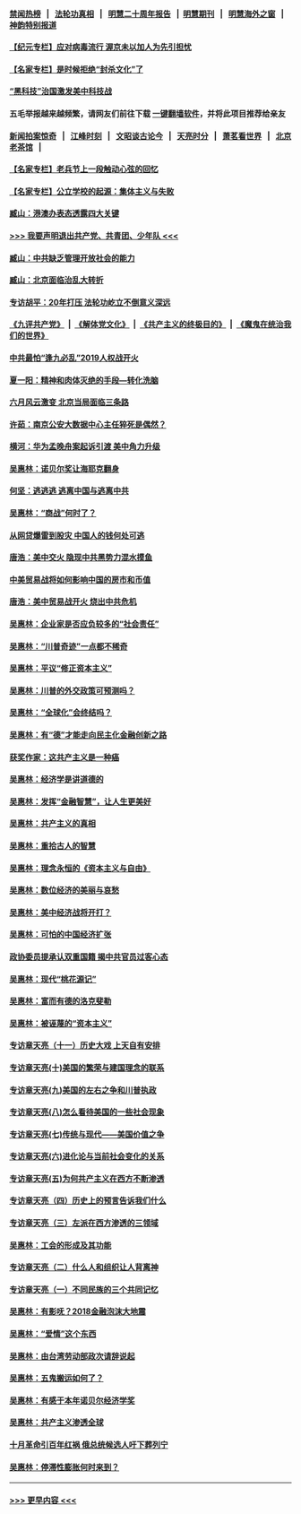 #### [禁闻热榜](热点新闻.md?=0)  &nbsp;&nbsp;|&nbsp;&nbsp; [法轮功真相](https://github.com/gfw-breaker/truth/blob/master/README.md?=0) &nbsp;&nbsp;|&nbsp;&nbsp; [明慧二十周年报告](https://github.com/gfw-breaker/mh-reports/blob/master/README.md?=0) &nbsp;&nbsp;|&nbsp;&nbsp;[明慧期刊](https://github.com/gfw-breaker/mh-qikan) &nbsp;&nbsp;|&nbsp;&nbsp; [明慧海外之窗](https://github.com/gfw-breaker/mh-news/blob/master/README.md?=0) &nbsp;&nbsp;|&nbsp;&nbsp; [神韵特别报道](https://github.com/gfw-breaker/mh-news/blob/master/shenyun.md?=0)
#### [【纪元专栏】应对病毒流行 渥京未以加人为先引担忧](../pages/nsc423/n11875714.md?t=03010202) 
#### [【名家专栏】是时候拒绝“封杀文化”了](../pages/nsc423/n11814093.md?t=03010202) 
#### [“黑科技”治国激发美中科技战](../pages/nsc423/n11638056.md?t=03010202) 
#### 五毛举报越来越频繁，请网友们前往下载 [一键翻墙软件](https://github.com/gfw-breaker/ssr-accounts)，并将此项目推荐给亲友
#### [新闻拍案惊奇](https://github.com/gfw-breaker/banned-news/blob/master/pages/link4.md) &nbsp;&nbsp;|&nbsp;&nbsp; [江峰时刻](https://github.com/gfw-breaker/banned-news/blob/master/pages/link4.md) &nbsp;&nbsp;|&nbsp;&nbsp; [文昭谈古论今](https://github.com/gfw-breaker/banned-news/blob/master/pages/link4.md) &nbsp;&nbsp;|&nbsp;&nbsp; [天亮时分](https://github.com/gfw-breaker/banned-news/blob/master/pages/link4.md) &nbsp;&nbsp;|&nbsp;&nbsp; [萧茗看世界](https://github.com/gfw-breaker/banned-news/blob/master/pages/link4.md) &nbsp;&nbsp;|&nbsp;&nbsp; [北京老茶馆](https://github.com/gfw-breaker/banned-news/blob/master/pages/link4.md) &nbsp;&nbsp;|&nbsp;&nbsp; 
#### [【名家专栏】老兵节上一段触动心弦的回忆](../pages/nsc423/n11646016.md?t=03010202) 
#### [【名家专栏】公立学校的起源：集体主义与失败](../pages/nsc423/n11601833.md?t=03010202) 
#### [臧山：港澳办表态透露四大关键](../pages/nsc423/n11421628.md?t=03010202) 
#### [>>> 我要声明退出共产党、共青团、少年队 <<<](https://github.com/begood0513/goodnews/blob/master/quit/letter.md) 
#### [臧山：中共缺乏管理开放社会的能力](../pages/nsc423/n11407457.md?t=03010202) 
#### [臧山：北京面临治乱大转折](../pages/nsc423/n11406895.md?t=03010202) 
#### [专访胡平：20年打压 法轮功屹立不倒意义深远](../pages/nsc423/n11398800.md?t=03010202) 
#### [《九评共产党》](https://github.com/begood0513/9ping.md/blob/master/README.md) &nbsp;|&nbsp; [《解体党文化》](../../../../jtdwh.md/blob/master/README.md)  &nbsp;|&nbsp; [《共产主义的终极目的》](../../../../gczydzjmd.md/blob/master/README.md) &nbsp;|&nbsp; [《魔鬼在统治我们的世界》](../../../../mgztzwmdsj.md/blob/master/README.md) 
#### [中共最怕“逢九必乱”2019人权战开火](../pages/nsc423/n11385248.md?t=03010202) 
#### [夏一阳：精神和肉体灭绝的手段—转化洗脑](../pages/nsc423/n11368250.md?t=03010202) 
#### [六月风云激变 北京当局面临三条路](../pages/nsc423/n11313668.md?t=03010202) 
#### [许茹：南京公安大数据中心主任猝死是偶然？](../pages/nsc423/n11064744.md?t=03010202) 
#### [横河：华为孟晚舟案起诉引渡 美中角力升级](../pages/nsc423/n11027230.md?t=03010202) 
#### [吴惠林：诺贝尔奖让海耶克翻身](../pages/nsc423/n10890049.md?t=03010202) 
#### [何坚：逃逃逃 逃离中国与逃离中共](../pages/nsc423/n10592891.md?t=03010202) 
#### [吴惠林：“商战”何时了？](../pages/nsc423/n10573558.md?t=03010202) 
#### [从网贷爆雷到股灾 中国人的钱何处可逃](../pages/nsc423/n10572800.md?t=03010202) 
#### [唐浩：美中交火 隐现中共黑势力混水摸鱼](../pages/nsc423/n10544040.md?t=03010202) 
#### [中美贸易战将如何影响中国的房市和币值](../pages/nsc423/n10543697.md?t=03010202) 
#### [唐浩：美中贸易战开火 烧出中共危机](../pages/nsc423/n10540126.md?t=03010202) 
#### [吴惠林：企业家是否应负较多的“社会责任”](../pages/nsc423/n10535022.md?t=03010202) 
#### [吴惠林：“川普奇迹”一点都不稀奇](../pages/nsc423/n10512808.md?t=03010202) 
#### [吴惠林：平议“修正资本主义”](../pages/nsc423/n10495724.md?t=03010202) 
#### [吴惠林：川普的外交政策可预测吗？](../pages/nsc423/n10462387.md?t=03010202) 
#### [吴惠林：“全球化”会终结吗？](../pages/nsc423/n10452838.md?t=03010202) 
#### [吴惠林：有“德”才能走向民主化金融创新之路](../pages/nsc423/n10432292.md?t=03010202) 
#### [获奖作家：这共产主义是一种癌](../pages/nsc423/n10431541.md?t=03010202) 
#### [吴惠林：经济学是讲道德的](../pages/nsc423/n10398014.md?t=03010202) 
#### [吴惠林：发挥“金融智慧”，让人生更美好](../pages/nsc423/n10375019.md?t=03010202) 
#### [吴惠林：共产主义的真相](../pages/nsc423/n10351394.md?t=03010202) 
#### [吴惠林：重拾古人的智慧](../pages/nsc423/n10337691.md?t=03010202) 
#### [吴惠林：理念永恒的《资本主义与自由》](../pages/nsc423/n10316274.md?t=03010202) 
#### [吴惠林：数位经济的美丽与哀愁](../pages/nsc423/n10292946.md?t=03010202) 
#### [吴惠林：美中经济战将开打？](../pages/nsc423/n10258825.md?t=03010202) 
#### [吴惠林：可怕的中国经济扩张](../pages/nsc423/n10219147.md?t=03010202) 
#### [政协委员提承认双重国籍 揭中共官员过客心态](../pages/nsc423/n10208809.md?t=03010202) 
#### [吴惠林：现代“桃花源记”](../pages/nsc423/n10185234.md?t=03010202) 
#### [吴惠林：富而有德的洛克斐勒](../pages/nsc423/n10142264.md?t=03010202) 
#### [吴惠林：被诬蔑的“资本主义”](../pages/nsc423/n10124816.md?t=03010202) 
#### [专访章天亮（十一）历史大戏 上天自有安排](../pages/nsc423/n10094905.md?t=03010202) 
#### [专访章天亮(十)美国的繁荣与建国理念的联系](../pages/nsc423/n10094899.md?t=03010202) 
#### [专访章天亮(九)美国的左右之争和川普执政](../pages/nsc423/n10094889.md?t=03010202) 
#### [专访章天亮(八)怎么看待美国的一些社会现象](../pages/nsc423/n10094857.md?t=03010202) 
#### [专访章天亮(七)传统与现代——美国价值之争](../pages/nsc423/n10093140.md?t=03010202) 
#### [专访章天亮(六)进化论与当前社会变化的关系](../pages/nsc423/n10092036.md?t=03010202) 
#### [专访章天亮(五)为何共产主义在西方不断渗透](../pages/nsc423/n10083620.md?t=03010202) 
#### [专访章天亮（四）历史上的预言告诉我们什么](../pages/nsc423/n10083606.md?t=03010202) 
#### [专访章天亮（三）左派在西方渗透的三领域](../pages/nsc423/n10081115.md?t=03010202) 
#### [吴惠林：工会的形成及其功能](../pages/nsc423/n10080633.md?t=03010202) 
#### [专访章天亮（二）什么人和组织让人背离神](../pages/nsc423/n10076637.md?t=03010202) 
#### [专访章天亮（一）不同民族的三个共同记忆](../pages/nsc423/n10074188.md?t=03010202) 
#### [吴惠林：有影呒？2018金融泡沫大地震](../pages/nsc423/n10040534.md?t=03010202) 
#### [吴惠林：“爱情”这个东西](../pages/nsc423/n10019423.md?t=03010202) 
#### [吴惠林：由台湾劳动部政次请辞说起](../pages/nsc423/n9979679.md?t=03010202) 
#### [吴惠林：五鬼搬运如何了？](../pages/nsc423/n9925338.md?t=03010202) 
#### [吴惠林：有感于本年诺贝尔经济学奖](../pages/nsc423/n9871883.md?t=03010202) 
#### [吴惠林：共产主义渗透全球](../pages/nsc423/n9812748.md?t=03010202) 
#### [十月革命引百年红祸 俄总统候选人吁下葬列宁](../pages/nsc423/n9810182.md?t=03010202) 
#### [吴惠林：停滞性膨胀何时来到？](../pages/nsc423/n9764136.md?t=03010202) 

----
#### [ >>> 更早内容 <<< ](../indexes/nsc423-earlier.md)
